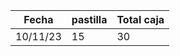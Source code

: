 
| Fecha    | pastilla | Total caja |
| -------- | -------- | ---------- |
| 10/11/23 | 15       | 30         |